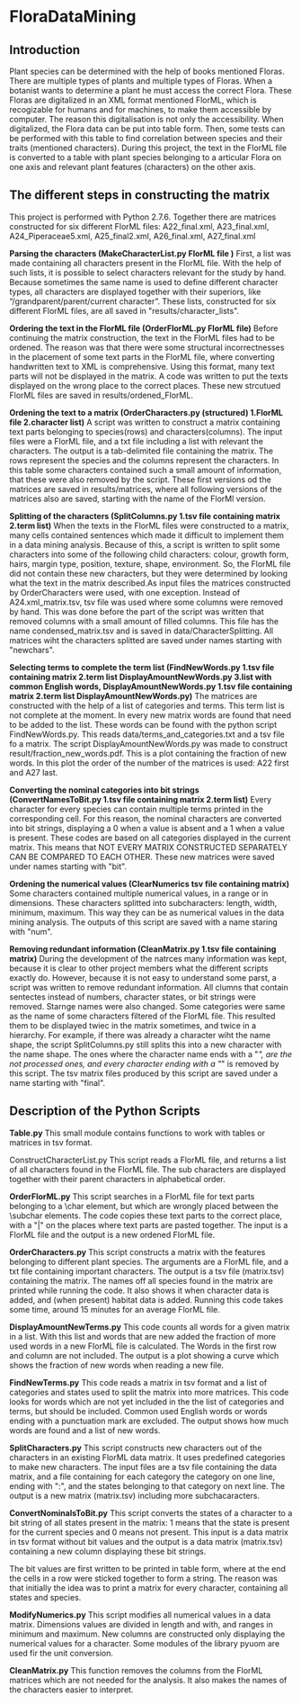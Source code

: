 FloraDataMining
===============

Introduction
------------
Plant species can be determined with the help of books mentioned Floras. There are multiple types of plants and multiple types of Floras. When a botanist wants to determine a plant he must access the correct Flora. 
These Floras are digitalized in an XML format mentioned FlorML, which is recogizable for humans and for machines, to make them accessible by computer. The reason this digitalisation is not only the accessibility. When digitalized, the Flora data can be put into table form. Then, some tests can be performed with this table to find correlation between species and their traits (mentioned characters). During this project, the text in the FlorML file is converted to a table with plant species belonging to a articular Flora on one axis and relevant plant features (characters) on the other axis. 


The different steps in constructing the matrix
----------------------------------------------
This project is performed with Python 2.7.6. Together there are matrices constructed for six different FlorML files: A22_final.xml, A23_final.xml, A24_Piperaceae5.xml, A25_final2.xml, A26_final.xml, A27_final.xml

**Parsing the characters (MakeCharacterList.py FlorML file )**
First, a list was made containing all characters present in the FlorML file. With the help of such lists, it is possible to select characters relevant for the study by hand. Because sometimes the same name is used to define different character types, all characters are displayed together with their superiors, like “/grandparent/parent/current character”. These lists, constructed for six different FlorML files, are all saved in "results/character_lists".

**Ordering the text in the FlorML file (OrderFlorML.py FlorML file)**
Before continuing the matrix construction, the text in the FlorML files had to be ordened. The reason was that there were some structural incorrectnesses in the placement of some text parts in the FlorML file, where converting handwritten text to XML is comprehensive. Using this format, many text parts will not be displayed in the matrix. A code was written to put the texts displayed on the wrong place to the correct places. These new strcutued FlorML files are saved in results/ordened_FlorML.

**Ordening the text to a matrix (OrderCharacters.py (structured) 1.FlorML file 2.character list)**
A script was written to construct a matrix containing text parts belonging to species(rows) and characters(columns). The input files were a FlorML file, and a txt file including a list with relevant the characters. The output is a tab-delimited file containing the matrix. The rows represent the species and the columns represent the characters. In this table some characters contained such a small amount of information, that these were also removed by the script. These first versions od the matrices are saved in results/matrices, where all following versions of the matrices also are saved, starting with the name of the FlorMl version.

**Splitting of the characters (SplitColumns.py  1.tsv file containing matrix 2.term list)**
When the texts in the FlorML files were constructed to a matrix, many cells contained sentences which made it difficult to implement them in a data mining analysis. Because of this, a script is written to split some characters into some of the following child characters: colour, growth form, hairs, margin type, position, texture, shape, environment. So, the FlorML file did not contain these new characters, but they were determined by looking what the text in the matrix described.As input files the matrices constructed by OrderCharacters were used, with one exception. Instead of A24.xml_matrix.tsv, tsv file was used where some columns were removed by hand. This was done before the part of the script was written that removed columns with a small amount of filled columns. This file has the name condensed_matrix.tsv and is saved in data/CharacterSplitting. All matrices wiht the characters splitted are saved under names starting with "newchars".

**Selecting terms to complete the term list (FindNewWords.py 1.tsv file containing matrix 2.term list DisplayAmountNewWords.py 3.list with common English words, DisplayAmountNewWords.py 1.tsv file containing matrix 2.term list DisplayAmountNewWords.py)**
The matrices are constructed with the help of a list of categories and terms. This term list is not complete at the moment. In every new matrix words are found that need to be added to the list. These words can be found with the python script FindNewWords.py. This reads data/terms_and_categories.txt and a tsv file fo a matrix. 
The script DisplayAmountNewWords.py was made to construct result/fraction_new_words.pdf. This is a plot containing the fraction of new words. In this plot the order of the number of the matrices is used: A22 first and A27 last.

**Converting the nominal categories into bit strings (ConvertNamesToBit.py 1.tsv file containing matrix 2.term list)**
Every character for every species can contain multiple terms printed in the corresponding cell. For this reason, the nominal characters are converted into bit strings, displaying a 0 when a value is absent and a 1 when a value is present. These codes are based on all categories displayed in the current matrix. This means that NOT EVERY MATRIX CONSTRUCTED SEPARATELY CAN BE COMPARED TO EACH OTHER. These new matrices were saved under names starting with "bit".

**Ordening the numerical values (ClearNumerics tsv file containing matrix)**
Some characters contained multiple numerical values, in a range or in dimensions. These characters splitted into subcharacters: length, width, minimum, maximum. This way they can be as numerical values in the data mining analysis. The outputs of this script are saved with a name staring with "num".

**Removing redundant information (CleanMatrix.py 1.tsv file containing matrix)**
During the development of the natrces many information was kept, because it is clear to other project members what the different scripts exactly do. However, because it is not easy to understand some parst, a script was written to remove redundant information. All clumns that contain sentectes instead of numbers, character states, or bit strings were removed. Starnge names were also changed. Some categories were same as the name of some characters filtered of the FlorML file. This resulted them to be displayed twiec in the matrix sometimes, and twice in a hierarchy. For example, if there was already a character wiht the name shape, the script SplitColumns.py still splits this into a new character with the name shape. The ones where the character name ends with a "*", are the not processed ones, and every character ending with a "*" is removed by this script. The tsv matrix files produced by this script are saved under a name starting with "final".


Description of the Python Scripts
---------------------------------
**Table.py**
This small module contains functions to work with tables or matrices in tsv format.

ConstructCharacterList.py
This script reads a FlorML file, and returns a list of all characters found in the FlorML file. The sub characters are displayed together with their parent characters in alphabetical order. 

**OrderFlorML.py**
This script searches in a FlorML file for text parts belonging to a \char element, but which are wrongly placed between the \subchar elements. The code copies these text parts to the correct place, with a "|" on the places where text parts are pasted together. The input is a FlorML file and the output is a new ordened FlorML file. 

**OrderCharacters.py**
This script constructs a matrix with the features belonging to different plant species. The arguments are a FlorML file, and a txt file containing important characters. The output is a tsv file 
(matrix.tsv) containing the matrix. The names off all species found in the matrix are printed while running the code. It also shows it when character data is added, and (when present) habitat data is added. Running this code takes some time, around 15 minutes for an average FlorML file.

**DisplayAmountNewTerms.py**
This code counts all words for a given matrix in a list. With this list and words that are new added the fraction of more used words in a new FlorML file is calculated. The Words in the first row and column are not included. The output is a plot showing a curve which shows the fraction of new words when reading a new file.

**FindNewTerms.py**
This code reads a matrix in tsv format and a list of categories and states used to split the matrix into more matrices. This code looks for words which are not yet included in the the list of categories and  terms, but should be included. Common used English words or words ending with a punctuation mark are excluded. The output shows how much words are found and a list of 
new words. 

**SplitCharacters.py**
This script constructs new characters out of the characters in an existing FlorML data matrix. It uses predefined categories to make new characters. The input files are a tsv file containing the  data matrix, and a file containing for each category the category on one line, ending with ":", and the states belonging to that category on next line. The output is a new matrix (matrix.tsv) including more subchacaracters.

**ConvertNominalsToBit.py** 
This script converts the states of a character to a bit string of all states present in the matrix: 1 means that the state is present for the current species and 0 means not present. This input is a data matrix in tsv format without bit values and the output is a data matrix (matrix.tsv) containing a new column displaying these bit strings. 

The bit values are first written to be printed in table form, where at the end the cells in a row were sticked together to form a string. The reason was that initially the idea was to print a matrix for every character, containing all states and species.

**ModifyNumerics.py**
This script modifies all numerical values in a data matrix. Dimensions values are divided in length and with, and ranges in minimum and maximum. New columns are constructed only displaying the numerical values for a character. Some modules of the library pyuom are used fir the unit conversion.

**CleanMatrix.py**
This function removes the columns from the FlorML matrices which are not needed for the analysis. It also makes the names of the characters easier to interpret.



